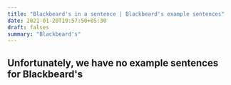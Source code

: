 ```yaml
---
title: "Blackbeard's in a sentence | Blackbeard's example sentences"
date: 2021-01-20T19:57:50+05:30
draft: falses
summary: "Blackbeard's"
---
```

## Unfortunately, we have no example sentences for Blackbeard's                 
